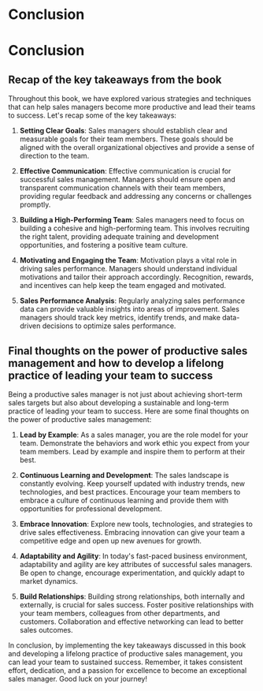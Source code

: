 # Conclusion

Conclusion
==========

Recap of the key takeaways from the book
----------------------------------------

Throughout this book, we have explored various strategies and techniques that can help sales managers become more productive and lead their teams to success. Let's recap some of the key takeaways:

1. **Setting Clear Goals**: Sales managers should establish clear and measurable goals for their team members. These goals should be aligned with the overall organizational objectives and provide a sense of direction to the team.

2. **Effective Communication**: Effective communication is crucial for successful sales management. Managers should ensure open and transparent communication channels with their team members, providing regular feedback and addressing any concerns or challenges promptly.

3. **Building a High-Performing Team**: Sales managers need to focus on building a cohesive and high-performing team. This involves recruiting the right talent, providing adequate training and development opportunities, and fostering a positive team culture.

4. **Motivating and Engaging the Team**: Motivation plays a vital role in driving sales performance. Managers should understand individual motivations and tailor their approach accordingly. Recognition, rewards, and incentives can help keep the team engaged and motivated.

5. **Sales Performance Analysis**: Regularly analyzing sales performance data can provide valuable insights into areas of improvement. Sales managers should track key metrics, identify trends, and make data-driven decisions to optimize sales performance.

Final thoughts on the power of productive sales management and how to develop a lifelong practice of leading your team to success
---------------------------------------------------------------------------------------------------------------------------------

Being a productive sales manager is not just about achieving short-term sales targets but also about developing a sustainable and long-term practice of leading your team to success. Here are some final thoughts on the power of productive sales management:

1. **Lead by Example**: As a sales manager, you are the role model for your team. Demonstrate the behaviors and work ethic you expect from your team members. Lead by example and inspire them to perform at their best.

2. **Continuous Learning and Development**: The sales landscape is constantly evolving. Keep yourself updated with industry trends, new technologies, and best practices. Encourage your team members to embrace a culture of continuous learning and provide them with opportunities for professional development.

3. **Embrace Innovation**: Explore new tools, technologies, and strategies to drive sales effectiveness. Embracing innovation can give your team a competitive edge and open up new avenues for growth.

4. **Adaptability and Agility**: In today's fast-paced business environment, adaptability and agility are key attributes of successful sales managers. Be open to change, encourage experimentation, and quickly adapt to market dynamics.

5. **Build Relationships**: Building strong relationships, both internally and externally, is crucial for sales success. Foster positive relationships with your team members, colleagues from other departments, and customers. Collaboration and effective networking can lead to better sales outcomes.

In conclusion, by implementing the key takeaways discussed in this book and developing a lifelong practice of productive sales management, you can lead your team to sustained success. Remember, it takes consistent effort, dedication, and a passion for excellence to become an exceptional sales manager. Good luck on your journey!